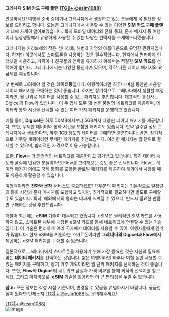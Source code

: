 **그레나다 SIM 카드 구매 플랜 [[TG💪+ @esim1088](https://t.me/s/esim1088)]**

안녕하세요! 여행을 준비 중이거나 그레나다에서 생활하고 있는 분들에게 꼭 필요한 정보를 드리려고 합니다. 오늘은 그레나다에서 사용할 수 있는 다양한 **SIM 카드 구매 플랜**에 대해 자세히 알아보겠습니다. 특히 모바일 데이터와 전화 통화, 문자 메시지 등 여행이나 일상생활에서 유용하게 사용할 수 있는 다양한 선택지를 소개해드리겠습니다.

그레나다는 카리브해의 작은 섬나라로, 해변과 자연의 아름다움으로 유명한 관광지입니다. 하지만 이곳에서도 스마트폰을 사용하는 것은 필수적입니다. 현지에서 편리하게 인터넷을 사용하고, 가족이나 친구들과 연락을 유지하기 위해서는 적절한 **SIM 카드**를 선택해야 합니다. 그레나다에서는 다양한 통신사가 있으며, 각각 다른 데이터 패키지와 요금제를 제공합니다.

첫 번째로 고려해야 할 것은 **데이터량**입니다. 여행객이라면 하루나 며칠 동안만 사용할 데이터 패키지를 구매하는 것이 좋습니다. 하지만 장기적으로 그레나다에서 생활할 예정이라면, 월 단위로 데이터를 사용할 수 있는 패키지도 추천합니다. 대표적인 통신사는 Digicel과 Flow가 있습니다. 이 두 업체 모두 꽤 높은 품질의 네트워크를 제공하며, 데이터와 통화 시간을 선택할 수 있는 여러 가지 패키지를 운영하고 있습니다.

예를 들어, **Digicel**은 하루 50MB에서부터 5GB까지 다양한 데이터 패키지를 제공합니다. 또한, 무제한 데이터와 통화 시간을 포함한 패키지도 있습니다. 만약 일주일 정도 그레나다에서 생활한다면, 하루 1GB 정도의 데이터를 구매하면 충분합니다. 반면, 장기적으로 거주할 계획이라면 무제한 패키지를 추천드립니다. 이러한 패키지는 월 단위로 결제할 수 있으며, 합리적인 가격으로 이용 가능합니다.

또한, **Flow**는 더 안정적인 네트워크를 제공한다고 평가받고 있습니다. 특히 데이터 속도와 품질에 민감한 분들이라면 Flow를 고려해보는 것도 좋은 선택입니다. Flow는 데이터 패키지 외에도 국제 통화를 포함한 글로벌 패키지를 제공하여 해외에서 사용할 때도 유용하게 활용할 수 있습니다.

여행객이라면 **전화와 문자** 서비스도 중요하겠죠? 대부분의 패키지는 기본적으로 일정량의 통화 시간과 문자 메시지를 포함하고 있지만, 추가적으로 필요하다면 별도로 구매할 수도 있습니다. 특히, 해외에서의 통화는 비싸게 느껴질 수 있으니, 반드시 필요한 만큼만 구매하는 것을 추천드립니다.

더불어 최근에는 **eSIM** 기술이 대두되고 있습니다. eSIM은 물리적인 SIM 카드를 사용하지 않고, 스마트폰 내부에 내장된 eSIM 카드를 통해 네트워크에 연결할 수 있는 기술입니다. 이 기술은 편리하게 여러 국가에서 데이터를 사용할 수 있어, 여행자들에게 인기가 많습니다. 현재 eSIM을 지원하는 스마트폰이라면 **그레나다의 Digicel과 Flow**에서 제공하는 eSIM 패키지를 구매할 수 있습니다.

결론적으로, 그레나다에서 스마트폰을 사용하기 위해 가장 중요한 것은 자신의 필요에 맞는 **데이터 패키지**를 선택하는 것입니다. 짧은 여행이라면 하루나 며칠 동안 사용할 수 있는 패키지를 구매하고, 장기 거주 계획이라면 월 단위 패키지를 선택하는 것이 좋습니다. 또한, **Flow**와 **Digicel**의 네트워크 품질과 가격 비교를 통해 최적의 선택지를 찾으세요. 그리고 마지막으로, **eSIM** 기술을 활용하면 더 큰 편의성을 누릴 수 있습니다.

**참고:** 모든 정보는 작성 시점 기준이며, 변경될 수 있음을 유념하시기 바랍니다. 궁금한 점이 있다면 언제든지 [[TG💪+ @esim1088](https://t.me/s/esim1088)]로 문의해주세요!

[[TG💪+ @esim1088](https://t.me/s/esim1088)]  
![Image](https://i.postimg.cc/Y0z9fWf4/image.png)